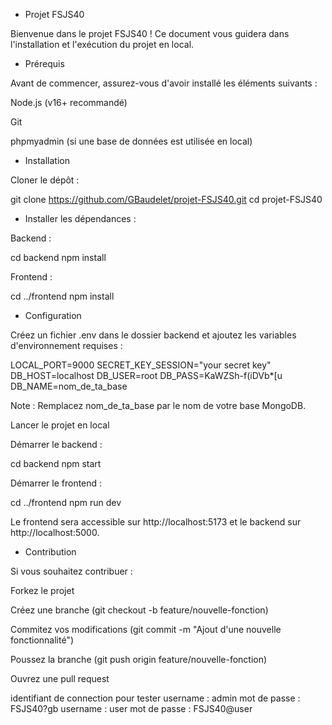 - Projet FSJS40

Bienvenue dans le projet FSJS40 ! Ce document vous guidera dans l'installation et l'exécution du projet en local.

- Prérequis

Avant de commencer, assurez-vous d'avoir installé les éléments suivants :

Node.js (v16+ recommandé)

Git

phpmyadmin (si une base de données est utilisée en local)

- Installation

Cloner le dépôt :

git clone https://github.com/GBaudelet/projet-FSJS40.git
cd projet-FSJS40

- Installer les dépendances :

Backend :

cd backend
npm install

Frontend :

cd ../frontend
npm install

- Configuration

Créez un fichier .env dans le dossier backend et ajoutez les variables d'environnement requises :

LOCAL_PORT=9000
SECRET_KEY_SESSION="your secret key"
DB_HOST=localhost
DB_USER=root
DB_PASS=KaWZSh-f(iDVb\*[u
DB_NAME=nom_de_ta_base

Note : Remplacez nom_de_ta_base par le nom de votre base MongoDB.

Lancer le projet en local

Démarrer le backend :

cd backend
npm start

Démarrer le frontend :

cd ../frontend
npm run dev

Le frontend sera accessible sur http://localhost:5173 et le backend sur http://localhost:5000.

- Contribution

Si vous souhaitez contribuer :

Forkez le projet

Créez une branche (git checkout -b feature/nouvelle-fonction)

Commitez vos modifications (git commit -m "Ajout d'une nouvelle fonctionnalité")

Poussez la branche (git push origin feature/nouvelle-fonction)

Ouvrez une pull request

identifiant de connection pour tester
username : admin
mot de passe : FSJS40?gb
username : user
mot de passe : FSJS40@user
